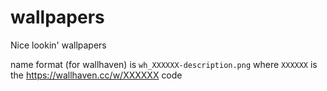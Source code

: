 # wallpapers

Nice lookin' wallpapers

name format (for wallhaven) is `wh_XXXXXX-description.png` where `XXXXXX` is the <https://wallhaven.cc/w/XXXXXX> code
